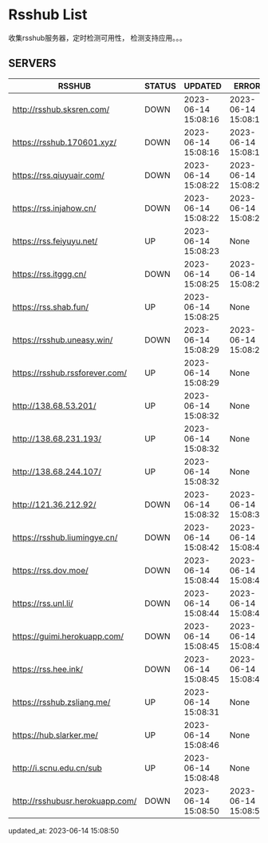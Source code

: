# Rsshub List

收集rsshub服务器，定时检测可用性， 检测支持应用。。。


## SERVERS

|  RSSHUB   | STATUS  | UPDATED  | ERROR  | TWITTER |  
|  ----  | ----  | ----  | ----  | ---- |  
| http://rsshub.sksren.com/ | DOWN | 2023-06-14 15:08:16 | 2023-06-14 15:08:16 |  
| https://rsshub.170601.xyz/ | DOWN | 2023-06-14 15:08:16 | 2023-06-14 15:08:16 |  
| https://rss.qiuyuair.com/ | DOWN | 2023-06-14 15:08:22 | 2023-06-14 15:08:22 |  
| https://rss.injahow.cn/ | DOWN | 2023-06-14 15:08:22 | 2023-06-14 15:08:22 |  
| https://rss.feiyuyu.net/ | UP | 2023-06-14 15:08:23 | None |OK|  
| https://rss.itggg.cn/ | DOWN | 2023-06-14 15:08:25 | 2023-06-14 15:08:25 |  
| https://rss.shab.fun/ | UP | 2023-06-14 15:08:25 | None |OK|  
| https://rsshub.uneasy.win/ | DOWN | 2023-06-14 15:08:29 | 2023-06-14 15:08:29 |  
| https://rsshub.rssforever.com/ | UP | 2023-06-14 15:08:29 | None |OK|  
| http://138.68.53.201/ | UP | 2023-06-14 15:08:32 | None ||  
| http://138.68.231.193/ | UP | 2023-06-14 15:08:32 | None ||  
| http://138.68.244.107/ | UP | 2023-06-14 15:08:32 | None ||  
| http://121.36.212.92/ | DOWN | 2023-06-14 15:08:32 | 2023-06-14 15:08:32 |  
| https://rsshub.liumingye.cn/ | DOWN | 2023-06-14 15:08:42 | 2023-06-14 15:08:42 |  
| https://rss.dov.moe/ | DOWN | 2023-06-14 15:08:44 | 2023-06-14 15:08:44 |  
| https://rss.unl.li/ | DOWN | 2023-06-14 15:08:44 | 2023-06-14 15:08:44 |  
| https://guimi.herokuapp.com/ | DOWN | 2023-06-14 15:08:45 | 2023-06-14 15:08:45 |  
| https://rss.hee.ink/ | DOWN | 2023-06-14 15:08:45 | 2023-06-14 15:08:45 |  
| https://rsshub.zsliang.me/ | UP | 2023-06-14 15:08:31 | None |OK|  
| https://hub.slarker.me/ | UP | 2023-06-14 15:08:46 | None |OK|  
| http://i.scnu.edu.cn/sub | UP | 2023-06-14 15:08:48 | None ||  
| http://rsshubusr.herokuapp.com/ | DOWN | 2023-06-14 15:08:50 | 2023-06-14 15:08:50 |  
  

updated_at: 2023-06-14 15:08:50  
